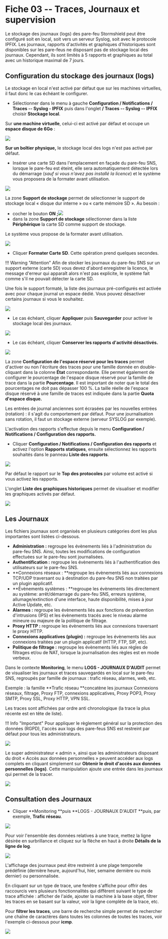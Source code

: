 # Fiche 03 -- Traces, Journaux et supervision

Le stockage des journaux (logs) des pare-feu Stormshield peut être
configuré soit en local, soit vers un serveur Syslog, soit avec le
protocole IPFIX. Les journaux, rapports d'activités et graphiques
d'historiques sont disponibles sur les pare-feus ne disposant pas de
stockage local des journaux. Cependant, ils sont limités à 5 rapports et
graphiques au total avec un historique maximal de 7 jours.

## Configuration du stockage des journaux (logs)

Le stockage en local n'est activé par défaut que sur les machines
virtuelles, il faut donc le cas échéant le configurer.

-   Sélectionner dans le menu à gauche **Configuration / Notifications /
    Traces -- Syslog - IPFIX** puis dans l'onglet **/ Traces -- Syslog
    -- IPFIX** choisir **Stockage local**. 

Sur **une machine virtuelle**, celui-ci est activé par défaut et occupe
un **espace disque de 6Go** :

![](../../medias/stormshield/fiches/fiche3_gestionJournaux_SNS/Pictures/1000000100000282000000A7E0568EFCA0EE8753.png)

**Sur un boîtier physique,** le stockage local des logs n'est pas activé
par défaut.

-   Insérer une carte SD dans l'emplacement en façade du pare-feu SNS,
    lorsque le pare-feu est éteint, elle sera automatiquement détectée
    lors du démarrage (*sauf si vous n'avez pas installé la licence*) et
    le système vous proposera de la formater avant utilisation.

![](../../medias/stormshield/fiches/fiche3_gestionJournaux_SNS/Pictures/100000010000025D0000009A181376370298DCFD.png)

La zone **Support de stockage** permet de sélectionner le support de
stockage local « disque dur interne » ou « carte mémoire SD ». Au
besoin :

-   cocher le bouton
    **ON ;**![](../../medias/stormshield/fiches/fiche3_gestionJournaux_SNS/Pictures/100000000000059E000001945020079C69A930E2.png)
-   dans la zone **Support de stockage** sélectionner dans la liste
    **Périphérique** la carte SD comme support de stockage.

Le système vous propose de la formater avant utilisation.

![](../../medias/stormshield/fiches/fiche3_gestionJournaux_SNS/Pictures/1000000000000269000000C2DBB284ACF9F3D8DD.png)

-   Cliquer **Formater Carte SD**. Cette opération prend quelques secondes.

!!! Warning  "Attention"
    Afin de stocker les journaux du pare-feu SNS sur un support externe
    (carte SD) vous devez d'abord enregistrer la licence, le message
    d'erreur qui apparaît alors n'est pas explicite, le système fait comme
    s'il ne pouvait détecter la carte SD.

Une fois le support formaté, la liste des journaux pré-configurés est
activée avec pour chaque journal un espace dédié. Vous pouvez désactiver
certains journaux si vous le souhaitez.

![](../../medias/stormshield/fiches/fiche3_gestionJournaux_SNS/Pictures/10000000000005990000030C4F76B3E6BA831DC1.png)

-   Le cas échéant, cliquer **Appliquer** puis **Sauvegarder** pour
    activer le stockage local des journaux.

![](../../medias/stormshield/fiches/fiche3_gestionJournaux_SNS/Pictures/1000000000000326000000C1CE65C3D1DD468E70.png)

-   Le cas échéant, cliquer **Conserver les rapports d'activité
    désactivés.**

![](../../medias/stormshield/fiches/fiche3_gestionJournaux_SNS/Pictures/10000001000001BC00000108DC618C3DEEE29370.png)

La zone **Configuration de l'espace réservé pour les traces** permet
d'activer ou non l'écriture des traces pour une famille donnée en
double-cliquant dans la colonne **État** correspondante. Elle permet
également de configurer le pourcentage de l'espace disque réservé pour
la famille de trace dans la partie **Pourcentage**. Il est important de
noter que le total des pourcentages ne doit pas dépasser 100 %. La
taille réelle de l'espace disque réservé à une famille de traces est
indiquée dans la partie **Quota d'espace disque.**

Les entrées de journal anciennes sont écrasées par les nouvelles entrées
(rotation) : il s'agit du comportement par défaut. Pour une
journalisation sans rotation, il faut un stockage externe (serveur
SYSLOG par exemple).

L'activation des rapports s'effectue depuis le menu **Configuration /
Notifications / Configuration des rapports.**

-   Cliquer **Configuration / Notifications / Configuration des
    rapports** et activez l'option **Rapports statiques**, ensuite
    sélectionnez les rapports souhaités dans le panneau **Liste des
    rapports**.

![](../../medias/stormshield/fiches/fiche3_gestionJournaux_SNS/Pictures/100000010000026F000001448E028CAA7F5E34B2.png)

Par défaut le rapport sur le **Top des protocoles** par volume est
activé si vous activez les rapports.

L'onglet **Liste des graphiques historiques** permet de visualiser et
modifier les graphiques activés par défaut.

![](../../medias/stormshield/fiches/fiche3_gestionJournaux_SNS/Pictures/10000001000001BD0000009482F4E07BF5226A81.png)

## Les Journaux

Les fichiers journaux sont organisés en plusieurs catégories dont les
plus importantes sont listées ci-dessous.

-   **Administration :** regroupe les évènements liés à l'administration
    du pare-feu SNS. Ainsi, toutes les modifications de configuration
    effectuées sur le pare-feu sont journalisées.
-   **Authentification :** regroupe les évènements liés à
    l'authentification des utilisateurs sur le pare-feu SNS.
-   **Connexions réseaux : **regroupe les évènements liés aux connexions
    TCP/UDP traversant ou à destination du pare-feu SNS non traitées par
    un plugin applicatif.
-   **Évènements systèmes : **regroupe les évènements liés directement
    au système: arrêt/démarrage du pare-feu SNS, erreurs système,
    allumage/extinction d'une interface, haute disponibilité, mises à
    jour Active Update, etc.
-   **Alarmes :** regroupe les évènements liés aux fonctions de
    prévention d'intrusions (IPS) et les évènements tracés avec le
    niveau alarme mineure ou majeure de la politique de filtrage.
-   **Proxy HTTP :** regroupe les évènements liés aux connexions
    traversant le proxy HTTP.
-   **Connexions applicatives (plugin) :** regroupe les évènements liés
    aux connexions traitées par un plugin applicatif (HTTP, FTP, SIP,
    etc).
-   **Politique de filtrage :** regroupe les évènements liés aux règles
    de filtrages et/ou de NAT, lorsque la journalisation des règles est
    en mode verbeux.

Dans le contexte **Monitoring**, le menu **LOGS - JOURNAUX D'AUDIT**
permet de visualiser les journaux et traces sauvegardés en local sur le
pare-feu SNS, regroupés par famille de journaux : trafic réseau,
alarmes, web, etc.

Exemple : la famille **Trafic réseau **concatène les journaux Connexions
réseaux, filtrage, Proxy FTP, connexions applicatives, Proxy POP3, Proxy
SMTP, Proxy SSL, Proxy HTTP, VPN SSL.

Les traces sont affichées par ordre anti chronologique (la trace la plus
récente est en tête de liste).

!!! Info  "Important"
    Pour appliquer le règlement général sur la protection des données
    (RGPD), l'accès aux logs des pare-feus SNS est restreint par défaut pour
    tous les administrateurs.

![](../../medias/stormshield/fiches/fiche3_gestionJournaux_SNS/Pictures/100000000000027C000000F33FD7EAA8354E6553.png)

Le super administrateur « admin », ainsi que les
administrateurs disposant du droit « Accès aux données personnelles »
peuvent accéder aux logs complets en cliquant simplement sur **Obtenir
le droit d'accès aux données personnelles (logs)**. Cette manipulation
ajoute une entrée dans les journaux qui permet de la tracer.

![](../../medias/stormshield/fiches/fiche3_gestionJournaux_SNS/Pictures/100000000000018600000074DDF44A3F67E4D562.png)

## Consultation des Journaux

-   Cliquer **Monitoring **puis **LOGS - JOURNAUX D'AUDIT **puis, par
    exemple, **Trafic réseau**.

![](../../medias/stormshield/fiches/fiche3_gestionJournaux_SNS/Pictures/100000010000025D0000009A6A6F3E8A2DFEC687.png)

Pour voir l'ensemble des données relatives à une trace, mettez la ligne
désirée en surbrillance et cliquez sur la flèche en haut à droite
**Détails de la ligne de log**.

![](../../medias/stormshield/fiches/fiche3_gestionJournaux_SNS/Pictures/100000010000021C0000011EF4BA2F9EFE73D397.png)

L'affichage des journaux peut être restreint à une plage temporelle
prédéfinie (dernière heure, aujourd'hui, hier, semaine dernière ou mois
dernier) ou personnalisée.

En cliquant sur un type de trace, une fenêtre s'affiche pour offrir des
raccourcis vers plusieurs fonctionnalités qui diffèrent suivant le type
de trace affichée : afficher de l'aide, ajouter la machine à la base
objet, filtrer les traces en se basant sur la valeur, voir la ligne
complète de la trace, etc.

Pour **filtrer les traces**, une barre de recherche simple permet de
rechercher une chaîne de caractères dans toutes les colonnes de toutes
les traces, voir l'exemple ci-dessous pour **icmp**.

![](../../medias/stormshield/fiches/fiche3_gestionJournaux_SNS/Pictures/100000010000022400000162B656DBCD699443C5.png)
